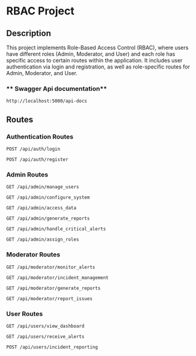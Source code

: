 

# RBAC Project

## Description
This project implements Role-Based Access Control (RBAC), where users have different roles (Admin, Moderator, and User) and each role has specific access to certain routes within the application. It includes user authentication via login and registration, as well as role-specific routes for Admin, Moderator, and User.

### ** Swagger Api documentation**
`http://localhost:5000/api-docs`

## Routes
### **Authentication Routes**
  `POST /api/auth/login`  

  `POST /api/auth/register`  

### **Admin Routes**
  `GET /api/admin/manage_users`  

  `GET /api/admin/configure_system`  

  `GET /api/admin/access_data`  

  `GET /api/admin/generate_reports`  

  `GET /api/admin/handle_critical_alerts`  

  `GET /api/admin/assign_roles`  

### **Moderator Routes**
  `GET /api/moderator/monitor_alerts`  

  `GET /api/moderator/incident_management`  

  `GET /api/moderator/generate_reports`  

  `GET /api/moderator/report_issues`  

### **User Routes**
  `GET /api/users/view_dashboard`  

  `GET /api/users/receive_alerts`  

  `POST /api/users/incident_reporting`  

